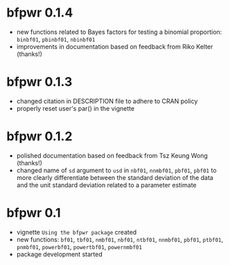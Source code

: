 # bfpwr 0.1.4

- new functions related to Bayes factors for testing a binomial proportion:
  `binbf01`, `pbinbf01`, `nbinbf01`
- improvements in documentation based on feedback from Riko Kelter (thanks!)

# bfpwr 0.1.3

- changed citation in DESCRIPTION file to adhere to CRAN policy
- properly reset user's par() in the vignette

# bfpwr 0.1.2

- polished documentation based on feedback from Tsz Keung Wong (thanks!)
- changed name of `sd` argument to `usd` in `nbf01`, `nnmbf01`, `pbf01`, `pbf01`
  to more clearly differentiate between the standard deviation of the data and
  the unit standard deviation related to a parameter estimate

# bfpwr 0.1

- vignette `Using the bfpwr package` created
- new functions: `bf01`, `tbf01`, `nmbf01`, `nbf01`, `ntbf01`, `nnmbf01`,
  `pbf01`, `ptbf01`, `pnmbf01`, `powerbf01`, `powertbf01`, `powernmbf01`
- package development started
